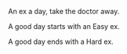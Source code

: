 An ex a day, take the doctor away.

A good day starts with an Easy ex.

A good day ends with a Hard ex.
